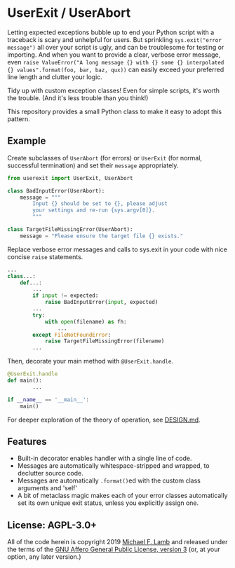 # UserExit / UserAbort

Letting expected exceptions bubble up to end your Python script with a traceback is scary and unhelpful for users.
But sprinkling `sys.exit("error message")` all over your script is ugly, and can be troublesome for testing or importing.
And when you want to provide a clear, verbose error message, even `raise ValueError("A long message {} with {} some {} interpolated {} values".format(foo, bar, baz, qux))` can easily exceed your preferred line length and clutter your logic.

Tidy up with custom exception classes!
Even for simple scripts, it's worth the trouble.
(And it's less trouble than you think!)

This repository provides a small Python class to make it easy to adopt this pattern.

## Example

Create subclasses of `UserAbort` (for errors) or `UserExit` (for normal, successful termination) and set their `message` appropriately.

```python
from userexit import UserExit, UserAbort

class BadInputError(UserAbort):
    message = """
        Input {} should be set to {}, please adjust
        your settings and re-run {sys.argv[0]}.
        """

class TargetFileMissingError(UserAbort):
    message = "Please ensure the target file {} exists."
```

Replace verbose error messages and calls to sys.exit in your code with nice concise `raise` statements.

```python
...
class...:
    def...:
        ...
        if input != expected:
            raise BadInputError(input, expected)
        ...
        try:
            with open(filename) as fh:
                ...
        except FileNotFoundError:
            raise TargetFileMissingError(filename)
        ...
```

Then, decorate your main method with `@UserExit.handle`.

```python
@UserExit.handle
def main():
        ...

if __name__ == '__main__':
    main()
```

For deeper exploration of the theory of operation, see [DESIGN.md](DESIGN.md).

## Features

- Built-in decorator enables handler with a single line of code.
- Messages are automatically whitespace-stripped and wrapped, to declutter source code.
- Messages are automatically `.format()`ed with the custom class arguments and 'self'
- A bit of metaclass magic makes each of your error classes automatically set its own unique exit status, unless you explicitly assign one.

## License: AGPL-3.0+

All of the code herein is copyright 2019 [Michael F. Lamb](http://datagrok.org) and released under the terms of the [GNU Affero General Public License, version 3][AGPL-3.0+] (or, at your option, any later version.)

[AGPL-3.0+]: http://www.gnu.org/licenses/agpl.html
